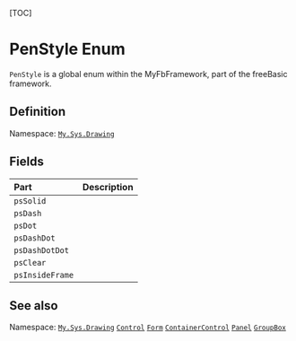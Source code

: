 [TOC]
# PenStyle Enum
`PenStyle` is a global enum within the MyFbFramework, part of the freeBasic framework.

## Definition
Namespace: [`My.Sys.Drawing`](My.Sys.Drawing.md)
## Fields
|Part|Description|
| :------------ | :------------ |
|`psSolid`|||
|`psDash`|||
|`psDot`|||
|`psDashDot`|||
|`psDashDotDot`|||
|`psClear`|||
|`psInsideFrame`|||
## See also
Namespace: [`My.Sys.Drawing`](My.Sys.Drawing.md)
[`Control`](Control.md)
[`Form`](Form.md)
[`ContainerControl`](ContainerControl.md)
[`Panel`](Panel.md)
[`GroupBox`](GroupBox.md)
